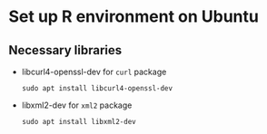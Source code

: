 # Set up R environment on Ubuntu

## Necessary libraries

* libcurl4-openssl-dev for `curl` package

  ```
  sudo apt install libcurl4-openssl-dev
  ```

* libxml2-dev for `xml2` package

  ```
  sudo apt install libxml2-dev
  ```
